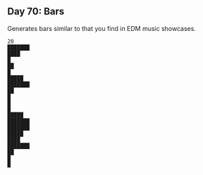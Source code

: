 ## Day 70: Bars
Generates bars similar to that you find in EDM music showcases.
```text
20
███████
████
█
██
█
█████
███████
██
█
█
█
█████
███████
███████
█████
████
███████
██
█
█
```
